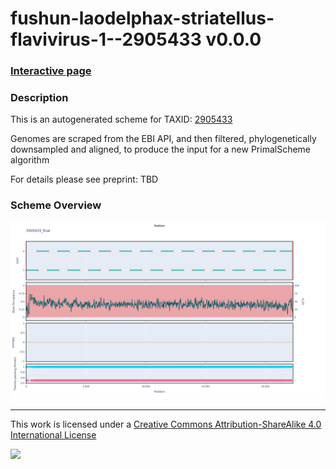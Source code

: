 # fushun-laodelphax-striatellus-flavivirus-1--2905433 v0.0.0

### [Interactive page](https://chrisgkent.github.io/schemes/fushun-laodelphax-striatellus-flavivirus-1--2905433-1000-v0.0.0)

### Description

This is an autogenerated scheme for TAXID: [2905433](https://www.ncbi.nlm.nih.gov/Taxonomy/Browser/wwwtax.cgi?mode=Info&id=2905433&lvl=3&lin=f&keep=1&srchmode=1&unlock)

Genomes are scraped from the EBI API, and then filtered, phylogenetically downsampled and aligned, to produce the input for a new PrimalScheme algorithm

For details please see preprint: TBD

### Scheme Overview

![Alt text](work/2905433_final.png '2905433_final.png')

------------------------------------------------------------------------

This work is licensed under a [Creative Commons Attribution-ShareAlike 4.0 International License](http://creativecommons.org/licenses/by-sa/4.0/) 

![](https://i.creativecommons.org/l/by-sa/4.0/88x31.png)